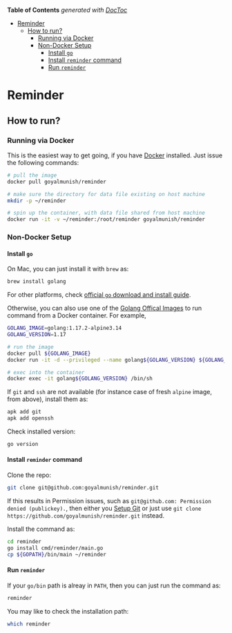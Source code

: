 <!-- START doctoc generated TOC please keep comment here to allow auto update -->
<!-- DON'T EDIT THIS SECTION, INSTEAD RE-RUN doctoc TO UPDATE -->
**Table of Contents**  *generated with [DocToc](https://github.com/thlorenz/doctoc)*

- [Reminder](#reminder)
    - [How to run?](#how-to-run)
        - [Running via Docker](#running-via-docker)
        - [Non-Docker Setup](#non-docker-setup)
            - [Install `go`](#install-go)
            - [Install `reminder` command](#install-reminder-command)
            - [Run `reminder`](#run-reminder)

<!-- END doctoc generated TOC please keep comment here to allow auto update -->

# Reminder

## How to run?

### Running via Docker

This is the easiest way to get going, if you have [Docker](https://docs.docker.com/get-docker/) installed. Just issue the following commands:

```sh
# pull the image
docker pull goyalmunish/reminder

# make sure the directory for data file existing on host machine
mkdir -p ~/reminder

# spin up the container, with data file shared from host machine
docker run -it -v ~/reminder:/root/reminder goyalmunish/reminder
```

### Non-Docker Setup

#### Install `go`

On Mac, you can just install it with `brew` as:

```sh
brew install golang
```

For other platforms, check [official `go` download and install guide](https://golang.org/dl/).

Otherwise, you can also use one of the [Golang Offical Images](https://hub.docker.com/_/golang) to run command from a Docker container. For example,

```sh
GOLANG_IMAGE=golang:1.17.2-alpine3.14
GOLANG_VERSION=1.17

# run the image
docker pull ${GOLANG_IMAGE}
docker run -it -d --privileged --name golang${GOLANG_VERSION} ${GOLANG_IMAGE}

# exec into the container
docker exec -it golang${GOLANG_VERSION} /bin/sh
```

If `git` and `ssh` are not available (for instance case of fresh `alpine` image, from above), install them as:

```sh
apk add git
apk add openssh
```

Check installed version:

```sh
go version
```

#### Install `reminder` command

Clone the repo:

```sh
git clone git@github.com:goyalmunish/reminder.git
```

If this results in Permission issues, such as `git@github.com: Permission denied (publickey).`, then either you [Setup Git](https://git-scm.com/book/en/v2/Getting-Started-First-Time-Git-Setup) or just use `git clone https://github.com/goyalmunish/reminder.git` instead.

Install the command as:

```sh
cd reminder
go install cmd/reminder/main.go
cp ${GOPATH}/bin/main ~/reminder
```

#### Run `reminder`

If your `go/bin` path is alreay in `PATH`, then you can just run the command as:

```sh
reminder
```

You may like to check the installation path:

```sh
which reminder
```
